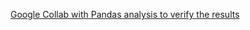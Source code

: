 [Google Collab with Pandas analysis to verify the results](https://colab.research.google.com/drive/1lvZg55RNVdSvv3300y2QjlS2Q7zh7QoO?usp=sharing)
